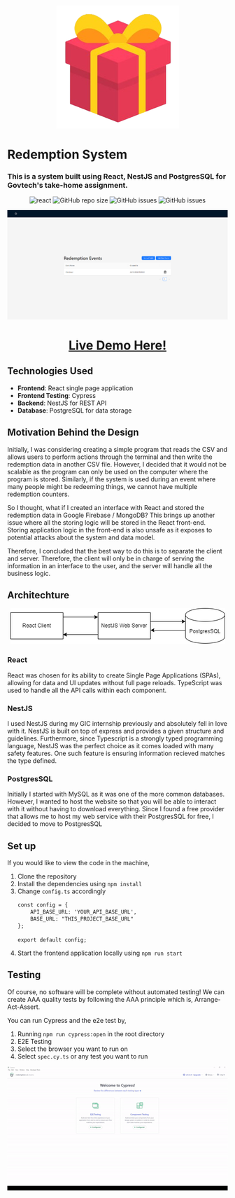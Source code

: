 <p align="center">
  <img src="./readme/present.png" alt="react" />
</p>

# Redemption System
### This is a system built using React, NestJS and PostgresSQL for Govtech's take-home assignment.

<p align="center">
  <img src="https://img.shields.io/badge/React-20232A?style=for-the-badge&logo=react" alt="react" />
  <img src="https://img.shields.io/badge/NestJS-E0234E?style=for-the-badge&logo=nestjs" alt="GitHub repo size" />
  <img src="https://img.shields.io/badge/Cypress-69D3A7?style=for-the-badge&logo=" alt="GitHub issues" />
  <img src="https://img.shields.io/badge/PostgresSQL-4169E1?style=for-the-badge&logo=postgresql&logoColor=white" alt="GitHub issues" />
</p>

<p align="center">
  <img src="./readme/website.png" alt="react" />
  <h1 align="center"><a href="https://norbertloh.github.io/RedemptionUI/">Live Demo Here!</a></h1>
</p>




## Technologies Used
* **Frontend**: React single page application
* **Frontend Testing**: Cypress
* **Backend**: NestJS for REST API
* **Database**: PostgreSQL for data storage

## Motivation Behind the Design
Initially, I was considering creating a simple program that reads the CSV and allows users to perform actions through the terminal and then write the redemption data in another CSV file. However, I decided that it would not be scalable as the program can only be used on the computer where the program is stored. Similarly, if the system is used during an event where many people might be redeeming things, we cannot have multiple redemption counters.

So I thought, what if I created an interface with React and stored the redemption data in Google Firebase / MongoDB? This brings up another issue where all the storing logic will be stored in the React front-end. Storing application logic in the front-end is also unsafe as it exposes to potential attacks about the system and data model.

Therefore, I concluded that the best way to do this is to separate the client and server. Therefore, the client will only be in charge of serving the information in an interface to the user, and the server will handle all the business logic.

## Architechture
<p align="center">
    <img src="./readme/arch.drawio.png" alt="architecture image">
</p>

### React
React was chosen for its ability to create Single Page Applications (SPAs), allowing for data and UI updates without full page reloads. TypeScript was used to handle all the API calls within each component.

### NestJS
I used NestJS during my GIC internship previously and absolutely fell in love with it. NestJS is built on top of express and provides a given structure and guidelines. Furthermore, since Typescript is a strongly typed programming language, NestJS was the perfect choice as it comes loaded with many safety features. One such feature is ensuring information recieved matches the type defined.

### PostgresSQL
Initially I started with MySQL as it was one of the more common databases. However, I wanted to host the website so that you will be able to interact with it without having to download everything. Since I found a free provider that allows me to host my web service with their PostgresSQL for free, I decided to move to PostgresSQL

## Set up
If you would like to view the code in the machine,
1. Clone the repository
2. Install the dependencies using `npm install`
3. Change `config.ts` accordingly
    ```TSX
    const config = {
        API_BASE_URL: 'YOUR_API_BASE_URL',
        BASE_URL: "THIS_PROJECT_BASE_URL"
    };

    export default config;
    ```
4. Start the frontend application locally using `npm run start`

## Testing
Of course, no software will be complete without automated testing!
We can create AAA quality tests by following the AAA principle which is, Arrange-Act-Assert.

You can run Cypress and the e2e test by,
1. Running `npm run cypress:open` in the root directory
2. E2E Testing
3. Select the browser you want to run on
4. Select `spec.cy.ts` or any test you want to run

<p align="center">
    <img src="./readme/e2etest.gif">
</p>



